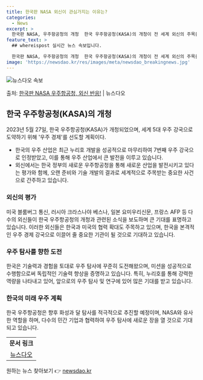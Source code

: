 ```yaml
---
title: 한국판 NASA 외신이 관심가지는 이유는?
categories:
  - News
excerpt: >
  한국판 NASA, 우주항공청의 개청  한국 우주항공청(KASA)의 개청이 전 세계 외신의 주목을 받고 있습니…
feature_text: >
  ## whereispost 실시간 뉴스 속보입니다.

  한국판 NASA, 우주항공청의 개청  한국 우주항공청(KASA)의 개청이 전 세계 외신의 주목을 받고 있습니…
image: 'https://newsdao.kr/res/images/meta/newsdao_breakingnews.jpg'
---
```


![뉴스다오 속보](https://newsdao.kr/res/images/meta/newsdao_breakingnews.jpg)

<p>출처: <a href="https://newsdao.kr/4562" rel="dofollow">한국판 NASA 우주항공청, 외신 반응!</a> | 뉴스다오</p>

<h2 data-ke-size="size26">한국 우주항공청(KASA)의 개청</h2>
<p data-ke-size="size16">2023년 5월 27일, 한국 우주항공청(KASA)가 개청되었으며, 세계 5대 우주 강국으로 도약하기 위해 '우주 경제'를 선도할 계획이다.</p>
<ul>
	<li>한국의 우주 산업은 최근 누리호 개발을 성공적으로 마무리하여 7번째 우주 강국으로 인정받았고, 이를 통해 우주 산업에서 큰 발전을 이루고 있습니다.</li>
	<li>외신에서는 한국 정부의 새로운 우주항공청을 통해 새로운 산업을 발전시키고 있다는 평가와 함께, 오랜 준비와 기술 개발의 결과로 세계적으로 주목받는 중요한 사건으로 간주하고 있습니다.</li>
</ul>
<h3>외신의 평가</h3>
<p data-ke-size="size16">미국 블룸버그 통신, 러시아 크라스나야 베스나, 일본 요미우리신문, 프랑스 AFP 등 다수의 외신들이 한국 우주항공청의 개청과 관련된 소식을 보도하며 큰 기대를 표명하고 있습니다. 이러한 외신들은 한국과 미국의 협력 확대도 주목하고 있으며, 한국을 본격적인 우주 경제 강국으로 이끌어 줄 중요한 기관이 될 것으로 기대하고 있습니다.</p>
<h3>우주 탐사를 향한 도전</h3>
<p data-ke-size="size16">한국은 기술력과 경험을 토대로 우주 탐사에 꾸준히 도전해왔으며, 미션을 성공적으로 수행함으로써 독립적인 기술력 향상을 증명하고 있습니다. 특히, 누리호를 통해 강력한 역량을 나타내고 있어, 앞으로의 우주 탐사 및 연구에 있어 많은 기대를 받고 있습니다.</p>
<h3>한국의 미래 우주 계획</h3>
<p data-ke-size="size16">한국 우주항공청은 향후 화성과 달 탐사를 적극적으로 추진할 예정이며, NASA와 유사한 역할을 하며, 다수의 민간 기업과 협력하여 우주 탐사에 새로운 장을 열 것으로 기대되고 있습니다.</p>
<table>
	<tbody>
		<tr>
			<td style="text-align: center; height: 17px;"><b>문서 링크</b></td>
		</tr>
		<tr>
			<td style="text-align: center; height: 17px;"><a href="https://newsdao.kr/4562">뉴스다오</a></td>
		</tr>
	</tbody>
</table> 

원하는 뉴스 찾아보기 👉 <a href="https://newsdao.kr" rel="dofollow">newsdao.kr</a>


